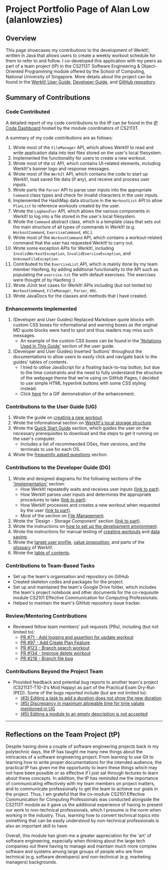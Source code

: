 # Project Portfolio Page of Alan Low (alanlowzies)

## Overview
This page showcases my contributions to the development of WerkIt!, written in Java that allows users to create a weekly 
workout schedule for them to refer to and follow. I co-developed this application with my peers as part of a team 
project (tP) in the CS2113T Software Engineering & Object-Oriented Programming module offered by the School of 
Computing, National University of Singapore. More details about the project can be found in the 
[WerkIt! User Guide](../UserGuide.md), [Developer Guide](../DeveloperGuide.md), and 
[GitHub repository](ttps://github.com/AY2122S2-CS2113T-T09-2/tp).

## Summary of Contributions
### Code Contributed
A detailed report of my code contributions to the tP can be found in the [tP Code Dashboard](https://nus-cs2113-ay2122s2.github.io/tp-dashboard/?search=alanlowzies&breakdown=true) 
hosted by the module coordinators of CS2113T.

A summary of my code contributions are as follows:
1. Wrote most of the `FileManager` API, which allows WerkIt! to read and write application data
   into text files stored on the user's local filesystem. 
2. Implemented the functionality for users to create a new workout.
3. Wrote most of the `UI` API, which contains UI-related elements, including WerkIt!'s banner logo and response messages.
4. Wrote most of the `WerkIt` API, which contains the code to start up WerkIt!, load saved file data
   (if any), and receive and process user inputs.
5. Wrote parts the `Parser` API to parse user inputs into the appropriate `Command` class types and check for invalid 
   characters in the user inputs.
6. Implemented the HashMap data structure in the `WorkoutList` API to allow `PlanList` to reference
   workouts created by the user.
7. Wrote the `LogHandler` API, which allows the various components in WerkIt! to log into a file
  stored in the user's local filesystem.
8. Wrote the `Command` abstract class, which is a template class that sets out the main structure of all types
  of commands in WerkIt! (e.g. `WorkoutCommand`, `ExerciseCommand`, etc.).
9. Wrote most of the `WorkoutCommand` API, which contains a workout-related command that the user has requested
  WerkIt! to carry out.
10. Wrote some exception APIs for WerkIt!, including `InvalidWorkoutException`, `InvalidExerciseException`, and
  `UnknownFileException`.
11. Contributed to the `ExerciseList` API, which is mainly done by my team member Haofeng, by adding
  additional functionality to the API such as populating the `exercise.txt` file with default exercises. The exercises
  were thought of by Haofeng :)
12. Wrote JUnit test cases for WerkIt! APIs including (but not limited to) `WorkoutCommand`, `FileManager`, `Parser`, etc.
13. Wrote JavaDocs for the classes and methods that I have created.


### Enhancements Implemented
1. (Developer and User Guides) Replaced Markdown quote blocks with custom CSS boxes for informational and warning boxes
    as the original MD quote blocks were hard to spot and thus readers may miss such messages.
    - An example of the custom CSS boxes can be found in the ['Notations Used In This Guide'](../UserGuide.md#notations-used-in-this-guide)
  section of the user guide.
2. (Developer and User Guides) Inserted 'buttons' throughout the documentations to allow users to easily click and navigate back 
   to the guides' tables of contents. 
    - I tried to utilise JavaScript for a floating back-to-top button, but due to the time constraints and the need to
    fully understand the structure of the webpage theme that we're using on GitHub Pages, I decided to
    use simple HTML hyperlink buttons with some CSS styling instead.
    - Click [here](../images/ppp/alanlowzies/BackToToCDemo.gif) for a GIF demonstration of the enhancement.

### Contributions to the User Guide (UG)
1. Wrote the guide on [creating a new workout](../UserGuide.md#create-a-workout-workout-new).
2. Wrote the informational section on [WerkIt!'s local storage structure](../UserGuide.md#werkits-local-storage-information).
3. Wrote the [Quick Start Guide](../UserGuide.md#quick-start-guide) section, which guides the user on the necessary
prerequisites to download and the steps to get it running on the user's computer.
   - Includes a list of recommended OSes, their versions, and the terminals to use for each OS.
4. Wrote the [frequently asked questions](../UserGuide.md#frequently-asked-questions-faq) section.

### Contributions to the Developer Guide (DG)
1. Wrote and designed diagrams for the following sections of the ['Implementation'](../DeveloperGuide.md#implementation) 
   section:
    - How WerkIt! repeatedly waits and receives user inputs ([link to part](../DeveloperGuide.md#getting-user-input-continuously)).
    - How WerkIt! parses user inputs and determines the appropriate procedures to take 
      ([link to part](../DeveloperGuide.md#parsing-user-input-and-getting-the-right-command)).
    - How WerkIt! processes and creates a new workout when requested by the user
      ([link to part](../DeveloperGuide.md#create-new-workout)).
    - Most of the section on [File Management](../DeveloperGuide.md#file-management).
3. Wrote the 'Design - Storage Component' section ([link to part](../DeveloperGuide.md#storage-component)).
4. Wrote the instructions on 
[how to set up the development environment](../DeveloperGuide.md#setting-up-your-development-environment).
5. Wrote the instructions for manual testing of [creating workouts](../DeveloperGuide.md#creating-a-new-workout) and 
   [data saving](../DeveloperGuide.md#test-on-data-saving).
6. Wrote the [target user profile](../DeveloperGuide.md#target-user-profile), 
   [value proposition](../DeveloperGuide.md#value-proposition), and parts of the 
   [glossary](../DeveloperGuide.md#glossary) of WerkIt!.
7. Wrote the [table of contents](../DeveloperGuide.md#table-of-contents).

### Contributions to Team-Based Tasks
- Set up the team's organisation and repository on GitHub
- Created skeleton codes and packages for the project.
- Set up and maintained the team's Google Drive folder, which includes the team's project notebook
and other documents for the co-requsuite module CS2101 Effective Communication for Computing Professionals.
- Helped to maintain the team's GitHub repository issue tracker.

### Review/Mentoring Contributions
- Reviewed fellow team members' pull requests (PRs), including (but not limited to):
  - [PR #71 - Add logging and assertion for update workout](https://github.com/AY2122S2-CS2113T-T09-2/tp/pull/71#pullrequestreview-910244404)
  - [PR #97 - Add Create Plan Feature](https://github.com/AY2122S2-CS2113T-T09-2/tp/pull/97#pullrequestreview-914977219)
  - [PR #123 - Branch search workout](https://github.com/AY2122S2-CS2113T-T09-2/tp/pull/123#pullrequestreview-919593971)
  - [PR #134 - Improve delete workout](https://github.com/AY2122S2-CS2113T-T09-2/tp/pull/134#pullrequestreview-920276634)
  - [PR #218 - Branch file bug](https://github.com/AY2122S2-CS2113T-T09-2/tp/pull/218#pullrequestreview-929510891)

### Contributions Beyond the Project Team
- Provided feedback and potential bug reports to another team's project (CS2113T-T10-3's Mod Happy) as part
  of the Practical Exam Dry-Run (PED). Some of the bugs reported include (but are not limited to):
  - [(#3) Editing a task to add a duration does not show the new duration](https://github.com/alanlowzies/ped/issues/3)
  - [(#5) Discrepancy in maximum allowable time for time values mentioned in UG](https://github.com/alanlowzies/ped/issues/4)
  - [(#5) Editing a module to an empty description is not accepted](https://github.com/alanlowzies/ped/issues/5)

---

## Reflections on the Team Project (tP)
Despite having done a couple of software engineering projects back in my polytechnic days, the tP has taught me many
new things about the intricacies of a software engineering project. From learning to use Git to learning how to write
proper documentations for the intended audience, the practical tP has given me the opportunity to learn these things 
which may not have been possible or as effective if I just sat through lectures to learn about these concepts. In
addition, the tP has reminded me the importance of communicating effectively with my team members on project matters,
and to communicate professionally to get the team to achieve our goals in the project. Thus, I am grateful that the 
co-module CS2101 Effective Communication for Computing Professionals was conducted alongside the CS2113T module as it
gave us the additional experience of having to present our work to non-technical professionals, which I presume is the
norm when working in the industry. Thus, learning how to convert technical topics into something that can be easily
understood by non-technical professionals is also an important skill to have.

Overall, this module has given me a greater appreciation for the 'art' of software engineering, especially when thinking
about the large tech companies out there having to manage and maintain much more complex software and systems among 
large groups of people who are from technical (e.g. software developers) and non-technical (e.g. marketing managers) 
backgrounds.